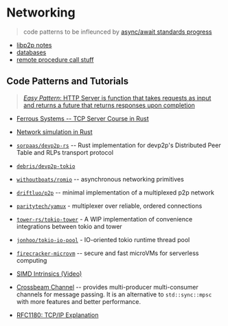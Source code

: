 # Networking
> code patterns to be infleunced by [async/await standards progress](../notes.md)

* [libp2p notes](./libp2p.md)
* [databases](./db.md)
* [remote procedure call stuff](./rpc.md)

## Code Patterns and Tutorials
> [*Easy Pattern*: HTTP Server is function that takes requests as input and returns a future that returns responses upon completion](https://rust-lang.github.io/async-book/getting_started/http_server_example.htmls)

* [Ferrous Systems -- TCP Server Course in Rust](https://github.com/ferrous-systems/rust-three-days-course)
* [Network simulation in Rust](https://github.com/canndrew/netsim)

* [`sorpaas/devp2p-rs`](https://github.com/sorpaas/devp2p-rs) -- Rust implementation for devp2p's Distributed Peer Table and RLPs transport protocol
* [`debris/devp2p-tokio`](https://github.com/debris/devp2p-tokio)
* [`withoutboats/romio`](https://github.com/withoutboats/romio) -- asynchronous networking primitives
* [`driftluo/p2p`](https://github.com/driftluo/p2p) -- minimal implementation of a multiplexed p2p network
* [`paritytech/yamux`](https://github.com/paritytech/yamux) - multiplexer over reliable, ordered connections

* [`tower-rs/tokio-tower`](https://github.com/tower-rs/tokio-tower) - A WIP implementation of convenience integrations between tokio and tower
* [`jonhoo/tokio-io-pool`](https://github.com/jonhoo/tokio-io-pool) - IO-oriented tokio runtime thread pool

* [`firecracker-microvm`](https://github.com/firecracker-microvm/firecracker) -- secure and fast microVMs for serverless computing

* [SIMD Intrinsics (Video)](https://www.youtube.com/watch?v=4Gs_CA_vm3o&app=desktop)
* [Crossbeam Channel](https://github.com/crossbeam-rs/crossbeam/blob/master/crossbeam-channel/README.md) -- provides multi-producer multi-consumer channels for message passing. It is an alternative to `std::sync::mpsc` with more features and better performance.

* [RFC1180: TCP/IP Explanation](https://tools.ietf.org/html/rfc1180)